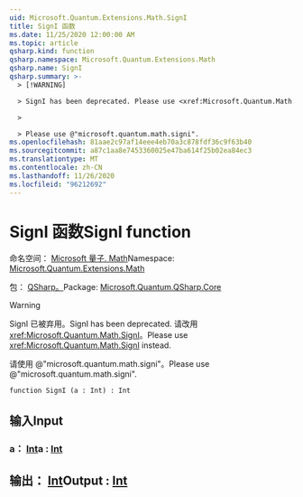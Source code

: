 ```yaml
---
uid: Microsoft.Quantum.Extensions.Math.SignI
title: SignI 函数
ms.date: 11/25/2020 12:00:00 AM
ms.topic: article
qsharp.kind: function
qsharp.namespace: Microsoft.Quantum.Extensions.Math
qsharp.name: SignI
qsharp.summary: >-
  > [!WARNING]

  > SignI has been deprecated. Please use <xref:Microsoft.Quantum.Math.SignI> instead.

  >

  > Please use @"microsoft.quantum.math.signi".
ms.openlocfilehash: 81aae2c97af14eee4eb70a3c878fdf36c9f63b40
ms.sourcegitcommit: a87c1aa8e7453360025e47ba614f25b02ea84ec3
ms.translationtype: MT
ms.contentlocale: zh-CN
ms.lasthandoff: 11/26/2020
ms.locfileid: "96212692"
---
```

# <a name="signi-function"></a><span data-ttu-id="91eb8-102">SignI 函数</span><span class="sxs-lookup"><span data-stu-id="91eb8-102">SignI function</span></span>

<span data-ttu-id="91eb8-103">命名空间： [Microsoft 量子. Math](xref:Microsoft.Quantum.Extensions.Math)</span><span class="sxs-lookup"><span data-stu-id="91eb8-103">Namespace: [Microsoft.Quantum.Extensions.Math](xref:Microsoft.Quantum.Extensions.Math)</span></span>

<span data-ttu-id="91eb8-104">包： [QSharp。](https://nuget.org/packages/Microsoft.Quantum.QSharp.Core)</span><span class="sxs-lookup"><span data-stu-id="91eb8-104">Package: [Microsoft.Quantum.QSharp.Core](https://nuget.org/packages/Microsoft.Quantum.QSharp.Core)</span></span>


> [!WARNING]
> <span data-ttu-id="91eb8-105">SignI 已被弃用。</span><span class="sxs-lookup"><span data-stu-id="91eb8-105">SignI has been deprecated.</span></span> <span data-ttu-id="91eb8-106">请改用 <xref:Microsoft.Quantum.Math.SignI>。</span><span class="sxs-lookup"><span data-stu-id="91eb8-106">Please use <xref:Microsoft.Quantum.Math.SignI> instead.</span></span>
>
> <span data-ttu-id="91eb8-107">请使用 @"microsoft.quantum.math.signi"。</span><span class="sxs-lookup"><span data-stu-id="91eb8-107">Please use @"microsoft.quantum.math.signi".</span></span>



```qsharp
function SignI (a : Int) : Int
```


## <a name="input"></a><span data-ttu-id="91eb8-108">输入</span><span class="sxs-lookup"><span data-stu-id="91eb8-108">Input</span></span>

### <a name="a--int"></a><span data-ttu-id="91eb8-109">a： [Int](xref:microsoft.quantum.lang-ref.int)</span><span class="sxs-lookup"><span data-stu-id="91eb8-109">a : [Int](xref:microsoft.quantum.lang-ref.int)</span></span>





## <a name="output--int"></a><span data-ttu-id="91eb8-110">输出： [Int](xref:microsoft.quantum.lang-ref.int)</span><span class="sxs-lookup"><span data-stu-id="91eb8-110">Output : [Int](xref:microsoft.quantum.lang-ref.int)</span></span>

